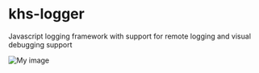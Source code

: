 khs-logger
==========

Javascript logging framework with support for remote logging and visual debugging support


![My image](inthekeyhole.github.com/khs-logger/image.jpg)
